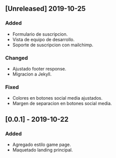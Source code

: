 ## [Unreleased] 2019-10-25
### Added
- Formulario de suscripcion.
- Vista de equipo de desarrollo.
- Soporte de suscripcion con mailchimp.

### Changed
- Ajustado footer response.
- Migracion a Jekyll.

### Fixed
- Colores en botones social media ajustados.
- Margen de separacion en botones social media.

## [0.0.1] - 2019-10-22
### Added
- Agregado estilo game page.
- Maquetado landing principal.
